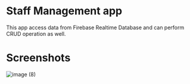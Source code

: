 # Staff Management app

This app access data from Firebase Realtime Database and can perform CRUD operation as well. 

# Screenshots

![image (8)](https://github.com/user-attachments/assets/b17697b7-63f9-402d-ac50-88a9a836e543)
